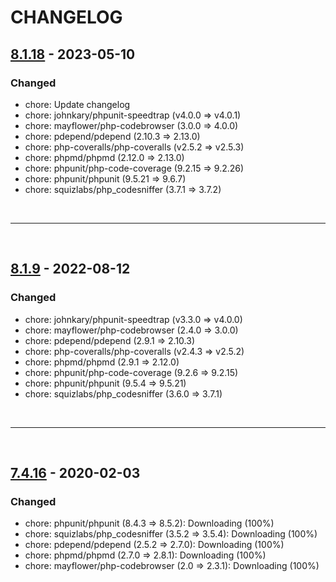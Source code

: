 # CHANGELOG

## [8.1.18] - 2023-05-10
### Changed
- chore: Update changelog
- chore: johnkary/phpunit-speedtrap (v4.0.0 => v4.0.1)
- chore: mayflower/php-codebrowser (3.0.0 => 4.0.0)
- chore: pdepend/pdepend (2.10.3 => 2.13.0)
- chore: php-coveralls/php-coveralls (v2.5.2 => v2.5.3)
- chore: phpmd/phpmd (2.12.0 => 2.13.0)
- chore: phpunit/php-code-coverage (9.2.15 => 9.2.26)
- chore: phpunit/phpunit (9.5.21 => 9.6.7)
- chore: squizlabs/php_codesniffer (3.7.1 => 3.7.2)

<!-- Links -->
[8.1.18]: https://github.com/PEM-FR/Repository/compare/v8.1.9.1..v8.1.18
<br/>

---
<br/>

## [8.1.9] - 2022-08-12
### Changed
- chore: johnkary/phpunit-speedtrap (v3.3.0 => v4.0.0)
- chore: mayflower/php-codebrowser (2.4.0 => 3.0.0)
- chore: pdepend/pdepend (2.9.1 => 2.10.3)
- chore: php-coveralls/php-coveralls (v2.4.3 => v2.5.2)
- chore: phpmd/phpmd (2.9.1 => 2.12.0)
- chore: phpunit/php-code-coverage (9.2.6 => 9.2.15)
- chore: phpunit/phpunit (9.5.4 => 9.5.21)
- chore: squizlabs/php_codesniffer (3.6.0 => 3.7.1)

</details>

<!-- Links -->
[8.1.9]: https://github.com/PEM-FR/php-test-tools/compare/v7.4.16..v8.1.9
<br/>

---

<br/>

## [7.4.16] - 2020-02-03
### Changed
- chore: phpunit/phpunit (8.4.3 => 8.5.2): Downloading (100%)         
- chore: squizlabs/php_codesniffer (3.5.2 => 3.5.4): Downloading (100%)         
- chore: pdepend/pdepend (2.5.2 => 2.7.0): Downloading (100%)         
- chore: phpmd/phpmd (2.7.0 => 2.8.1): Downloading (100%)         
- chore: mayflower/php-codebrowser (2.0 => 2.3.1): Downloading (100%)         

<!-- Links -->
[7.4.16]: https://github.com/PEM-FR/php-test-tools/compare/v7.4.12..v7.4.16
